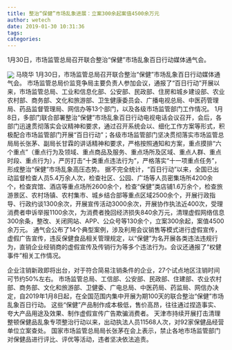 ```yaml
---
title: 整治“保健”市场乱象进展：立案300余起案值4500余万元
author: wetech
date: 2019-01-30 10:31:36
tags: 
categories: 
---
```

1月30日，市场监管总局召开联合整治“保健”市场乱象百日行动媒体通气会。
<!-- more -->
<img align="center" border="0" src="https://imgcdn.yicai.com/uppics/images/2019/01/a9c40036ea7bf962fa559407654eb459.jpg" />
马晓华
1月30日，市场监管总局召开联合整治“保健”市场乱象百日行动媒体通气会。
市场监管总局价监竞争局主要负责人参加会议，通报了“百日行动”开展以来，市场监管总局、工业和信息化部、公安部、民政部、住房和城乡建设部、农业农村部、商务部、文化和旅游部、卫生健康委员会、广播电视总局、中医药管理局、药品监督管理局、网信办等13个部门，以及各级市场监管部门工作情况。
1月8日，多部门联合部署整治“保健”市场乱象百日行动电视电话会议召开，会后，各部门迅速贯彻落实会议精神和要求，通过召开系统会以、细化工作方案等形式，积极配合市场监管部门开展“百日行动”；各级市场监管部门坚决贯彻落实市场监管总局局长张茅、副局长甘霖的讲话精神和要求，严格按照通知和方案，重点摸排“六个重点”（重点行为及领域、重点商品及服务、重点场所及区域、重点人群、重点时段、重点行为），严厉打击“十类重点违法行为”，严格落实“十一项重点任务”，形成整治“保健”市场乱象高压态势。
据不完全统计，“百日行动”以来，全国已出动监督检查人员5.4万余人次，检查社区、公园、广场等人员密集场所4200余个，检查宾馆、酒店等重点场所2600余个，检查“保健”类店铺1.6万余个，检查旅游景区、农村场镇、农村集市、城乡结合部等重点区域2500余个，开展行政指导、行政约谈1300余次，开展宣传活动3000余次，开展协作执法近400次，受理消费者申诉举报1100余次，为消费者挽回经济损失840余万元，清理虚假网络信息300余条，整改、关闭网站、APP、公众号等130余个，立案300余起，案值4500余万元。
通气会公布了14个典型案例，涉及利用会议销售等模式进行虚假宣传，虚假广告宣传，违反保健食品相关管理规定，以“保健”为名开展各类违法违规行为，直销企业经销商的虚假宣传及传销行为等多个违法行为。会议还通报了“权健事件”相关工作情况。
 
 
企业注销新政即将出台，对于符合简易注销条件的企业，27个试点地区注销时间可节约50%左右。
市场监管总局、工信部、公安部、民政部、住建部、农业农村部、商务部、文化和旅游部、卫健委、广电总局、中医药局、药监局、网信办决定，自2019年1月8日起，在全国范围内集中开展为期100天的联合整治“保健”市场乱象百日行动。
这些“保健”产品制作成本极低，售价高昂，往往通过捏造事实、夸大产品用途及效果、制作虚假宣传广告欺骗消费者。
天津市持续开展打击清理整顿保健品乱象专项整治行动以来，出动执法人员11568人次，对92家保健品经营单位立案查处。
国家市场监管总局局长张茅在会上表示，禁止各地市场监管部门对保健品进行评比、评优等活动，违者坚决依法追责。
